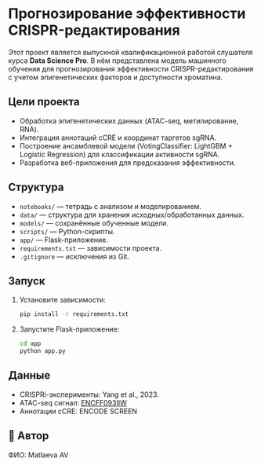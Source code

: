 # Прогнозирование эффективности CRISPR-редактирования

Этот проект является выпускной квалификационной работой слушателя курса **Data Science Pro**. В нём представлена модель машинного обучения для прогнозирования эффективности CRISPR-редактирования с учетом эпигенетических факторов и доступности хроматина.

## Цели проекта

- Обработка эпигенетических данных (ATAC-seq, метилирование, RNA).
- Интеграция аннотаций cCRE и координат таргетов sgRNA.
- Построение ансамблевой модели (VotingClassifier: LightGBM + Logistic Regression) для классификации активности sgRNA.
- Разработка веб-приложения для предсказания эффективности.

## Структура

- `notebooks/` — тетрадь с анализом и моделированием.
- `data/` — структура для хранения исходных/обработанных данных.
- `models/` — сохранённые обученные модели.
- `scripts/` — Python-скрипты.
- `app/` — Flask-приложение.
- `requirements.txt` — зависимости проекта.
- `.gitignore` — исключения из Git.

## Запуск

1. Установите зависимости:
   ```bash
   pip install -r requirements.txt
   ```

2. Запустите Flask-приложение:
   ```bash
   cd app
   python app.py
   ```

## Данные

- CRISPRi-эксперименты: Yang et al., 2023.
- ATAC-seq сигнал: [ENCFF093IIW](https://www.encodeproject.org/files/ENCFF093IIW/)
- Аннотации cCRE: ENCODE SCREEN

## 🧑 Автор

ФИО: Matlaeva AV
